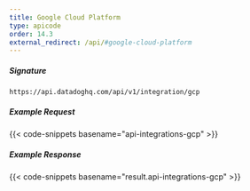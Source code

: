```yaml
---
title: Google Cloud Platform
type: apicode
order: 14.3
external_redirect: /api/#google-cloud-platform
---
```


##### Signature
`https://api.datadoghq.com/api/v1/integration/gcp`

##### Example Request
{{< code-snippets basename="api-integrations-gcp" >}}

##### Example Response
{{< code-snippets basename="result.api-integrations-gcp" >}}
